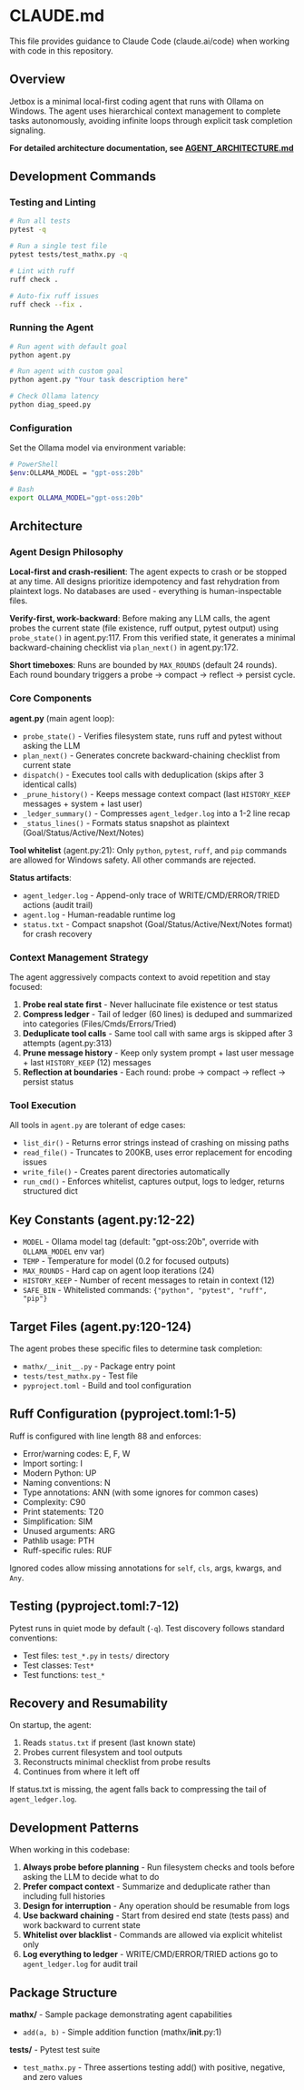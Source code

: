 # CLAUDE.md

This file provides guidance to Claude Code (claude.ai/code) when working with code in this repository.

## Overview

Jetbox is a minimal local-first coding agent that runs with Ollama on Windows. The agent uses hierarchical context management to complete tasks autonomously, avoiding infinite loops through explicit task completion signaling.

**For detailed architecture documentation, see [AGENT_ARCHITECTURE.md](AGENT_ARCHITECTURE.md)**

## Development Commands

### Testing and Linting
```bash
# Run all tests
pytest -q

# Run a single test file
pytest tests/test_mathx.py -q

# Lint with ruff
ruff check .

# Auto-fix ruff issues
ruff check --fix .
```

### Running the Agent
```bash
# Run agent with default goal
python agent.py

# Run agent with custom goal
python agent.py "Your task description here"

# Check Ollama latency
python diag_speed.py
```

### Configuration
Set the Ollama model via environment variable:
```bash
# PowerShell
$env:OLLAMA_MODEL = "gpt-oss:20b"

# Bash
export OLLAMA_MODEL="gpt-oss:20b"
```

## Architecture

### Agent Design Philosophy

**Local-first and crash-resilient**: The agent expects to crash or be stopped at any time. All designs prioritize idempotency and fast rehydration from plaintext logs. No databases are used - everything is human-inspectable files.

**Verify-first, work-backward**: Before making any LLM calls, the agent probes the current state (file existence, ruff output, pytest output) using `probe_state()` in agent.py:117. From this verified state, it generates a minimal backward-chaining checklist via `plan_next()` in agent.py:172.

**Short timeboxes**: Runs are bounded by `MAX_ROUNDS` (default 24 rounds). Each round boundary triggers a probe → compact → reflect → persist cycle.

### Core Components

**agent.py** (main agent loop):
- `probe_state()` - Verifies filesystem state, runs ruff and pytest without asking the LLM
- `plan_next()` - Generates concrete backward-chaining checklist from current state
- `dispatch()` - Executes tool calls with deduplication (skips after 3 identical calls)
- `_prune_history()` - Keeps message context compact (last `HISTORY_KEEP` messages + system + last user)
- `_ledger_summary()` - Compresses `agent_ledger.log` into a 1-2 line recap
- `_status_lines()` - Formats status snapshot as plaintext (Goal/Status/Active/Next/Notes)

**Tool whitelist** (agent.py:21): Only `python`, `pytest`, `ruff`, and `pip` commands are allowed for Windows safety. All other commands are rejected.

**Status artifacts**:
- `agent_ledger.log` - Append-only trace of WRITE/CMD/ERROR/TRIED actions (audit trail)
- `agent.log` - Human-readable runtime log
- `status.txt` - Compact snapshot (Goal/Status/Active/Next/Notes format) for crash recovery

### Context Management Strategy

The agent aggressively compacts context to avoid repetition and stay focused:
1. **Probe real state first** - Never hallucinate file existence or test status
2. **Compress ledger** - Tail of ledger (60 lines) is deduped and summarized into categories (Files/Cmds/Errors/Tried)
3. **Deduplicate tool calls** - Same tool call with same args is skipped after 3 attempts (agent.py:313)
4. **Prune message history** - Keep only system prompt + last user message + last `HISTORY_KEEP` (12) messages
5. **Reflection at boundaries** - Each round: probe → compact → reflect → persist status

### Tool Execution

All tools in `agent.py` are tolerant of edge cases:
- `list_dir()` - Returns error strings instead of crashing on missing paths
- `read_file()` - Truncates to 200KB, uses error replacement for encoding issues
- `write_file()` - Creates parent directories automatically
- `run_cmd()` - Enforces whitelist, captures output, logs to ledger, returns structured dict

## Key Constants (agent.py:12-22)

- `MODEL` - Ollama model tag (default: "gpt-oss:20b", override with `OLLAMA_MODEL` env var)
- `TEMP` - Temperature for model (0.2 for focused outputs)
- `MAX_ROUNDS` - Hard cap on agent loop iterations (24)
- `HISTORY_KEEP` - Number of recent messages to retain in context (12)
- `SAFE_BIN` - Whitelisted commands: `{"python", "pytest", "ruff", "pip"}`

## Target Files (agent.py:120-124)

The agent probes these specific files to determine task completion:
- `mathx/__init__.py` - Package entry point
- `tests/test_mathx.py` - Test file
- `pyproject.toml` - Build and tool configuration

## Ruff Configuration (pyproject.toml:1-5)

Ruff is configured with line length 88 and enforces:
- Error/warning codes: E, F, W
- Import sorting: I
- Modern Python: UP
- Naming conventions: N
- Type annotations: ANN (with some ignores for common cases)
- Complexity: C90
- Print statements: T20
- Simplification: SIM
- Unused arguments: ARG
- Pathlib usage: PTH
- Ruff-specific rules: RUF

Ignored codes allow missing annotations for `self`, `cls`, args, kwargs, and `Any`.

## Testing (pyproject.toml:7-12)

Pytest runs in quiet mode by default (`-q`). Test discovery follows standard conventions:
- Test files: `test_*.py` in `tests/` directory
- Test classes: `Test*`
- Test functions: `test_*`

## Recovery and Resumability

On startup, the agent:
1. Reads `status.txt` if present (last known state)
2. Probes current filesystem and tool outputs
3. Reconstructs minimal checklist from probe results
4. Continues from where it left off

If status.txt is missing, the agent falls back to compressing the tail of `agent_ledger.log`.

## Development Patterns

When working in this codebase:

1. **Always probe before planning** - Run filesystem checks and tools before asking the LLM to decide what to do
2. **Prefer compact context** - Summarize and deduplicate rather than including full histories
3. **Design for interruption** - Any operation should be resumable from logs
4. **Use backward chaining** - Start from desired end state (tests pass) and work backward to current state
5. **Whitelist over blacklist** - Commands are allowed via explicit whitelist only
6. **Log everything to ledger** - WRITE/CMD/ERROR/TRIED actions go to `agent_ledger.log` for audit trail

## Package Structure

**mathx/** - Sample package demonstrating agent capabilities
- `add(a, b)` - Simple addition function (mathx/__init__.py:1)

**tests/** - Pytest test suite
- `test_mathx.py` - Three assertions testing add() with positive, negative, and zero values
